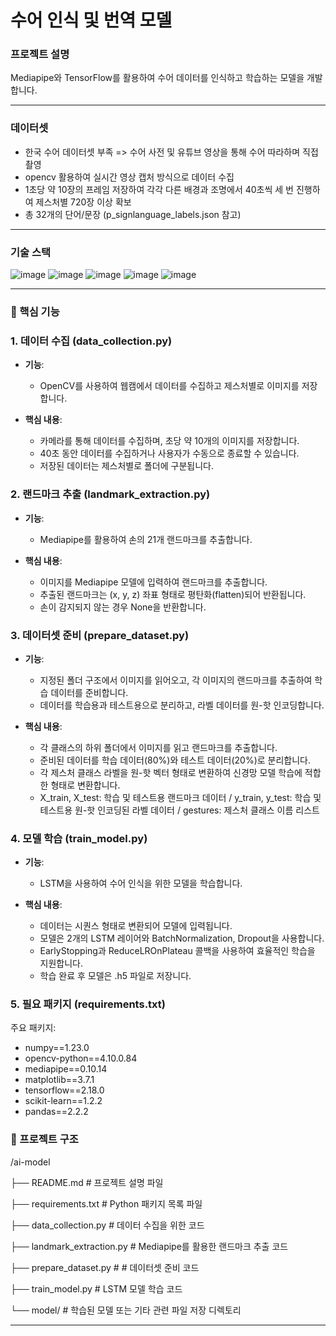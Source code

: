 # 수어 인식 및 번역 모델



###  프로젝트 설명
Mediapipe와 TensorFlow를 활용하여 수어 데이터를 인식하고 학습하는 모델을 개발합니다.

---


###  데이터셋
- 한국 수어 데이터셋 부족 => 수어 사전 및 유튜브 영상을 통해 수어 따라하며 직접 촬영
- opencv 활용하여 실시간 영상 캡처 방식으로 데이터 수집
- 1초당 약 10장의 프레임 저장하여 각각 다른 배경과 조명에서 40초씩 세 번 진행하여 제스처별 720장 이상 확보
- 총 32개의 단어/문장 (p_signlanguage_labels.json 참고)

---

###  기술 스택
![image](https://github.com/user-attachments/assets/96be0767-f99a-4bff-904c-9e7a5c005267)
![image](https://github.com/user-attachments/assets/9424cd4b-8837-427e-beff-0e3dddbe0559)
![image](https://github.com/user-attachments/assets/5e811f26-7ce3-42c0-8ee6-eae44e741ffd)
![image](https://github.com/user-attachments/assets/1f19acb6-ad67-4d4c-8893-c8c34659d0e4)
![image](https://github.com/user-attachments/assets/808f8e03-7969-4da7-a84b-4f44ddce4d1d)

---

### 🙌 핵심 기능 

### 1. 데이터 수집 (data_collection.py)
- **기능**:
  - OpenCV를 사용하여 웹캠에서 데이터를 수집하고 제스처별로 이미지를 저장합니다.

- **핵심 내용**:
  - 카메라를 통해 데이터를 수집하며, 초당 약 10개의 이미지를 저장합니다.
  - 40초 동안 데이터를 수집하거나 사용자가 수동으로 종료할 수 있습니다.
  - 저장된 데이터는 제스처별로 폴더에 구분됩니다.




### 2. 랜드마크 추출 (landmark_extraction.py)
- **기능**:
  - Mediapipe를 활용하여 손의 21개 랜드마크를 추출합니다.

- **핵심 내용**:
  - 이미지를 Mediapipe 모델에 입력하여 랜드마크를 추출합니다.
  - 추출된 랜드마크는 (x, y, z) 좌표 형태로 평탄화(flatten)되어 반환됩니다.
  - 손이 감지되지 않는 경우 None을 반환합니다.



### 3. 데이터셋 준비 (prepare_dataset.py)
- **기능**:
  - 지정된 폴더 구조에서 이미지를 읽어오고, 각 이미지의 랜드마크를 추출하여 학습 데이터를 준비합니다.
  - 데이터를 학습용과 테스트용으로 분리하고, 라벨 데이터를 원-핫 인코딩합니다.
    
- **핵심 내용**:
  - 각 클래스의 하위 폴더에서 이미지를 읽고 랜드마크를 추출합니다.
  - 준비된 데이터를 학습 데이터(80%)와 테스트 데이터(20%)로 분리합니다.
  - 각 제스처 클래스 라벨을 원-핫 벡터 형태로 변환하여 신경망 모델 학습에 적합한 형태로 변환합니다.
  - X_train, X_test: 학습 및 테스트용 랜드마크 데이터 / y_train, y_test: 학습 및 테스트용 원-핫 인코딩된 라벨 데이터 / gestures: 제스처 클래스 이름 리스트
 



### 4. 모델 학습 (train_model.py)
- **기능**:
  - LSTM을 사용하여 수어 인식을 위한 모델을 학습합니다.

- **핵심 내용**:
  - 데이터는 시퀀스 형태로 변환되어 모델에 입력됩니다.
  - 모델은 2개의 LSTM 레이어와 BatchNormalization, Dropout을 사용합니다.
  - EarlyStopping과 ReduceLROnPlateau 콜백을 사용하여 효율적인 학습을 지원합니다.
  - 학습 완료 후 모델은 .h5 파일로 저장니다.
 



### 5. 필요 패키지 (requirements.txt)
주요 패키지:
- numpy==1.23.0
- opencv-python==4.10.0.84
- mediapipe==0.10.14
- matplotlib==3.7.1
- tensorflow==2.18.0
- scikit-learn==1.2.2
- pandas==2.2.2




### 📂 프로젝트 구조
/ai-model 

├── README.md # 프로젝트 설명 파일 

├── requirements.txt # Python 패키지 목록 파일

├── data_collection.py # 데이터 수집을 위한 코드 

├── landmark_extraction.py # Mediapipe를 활용한 랜드마크 추출 코드 

├── prepare_dataset.py # # 데이터셋 준비 코드

├── train_model.py # LSTM 모델 학습 코드 

└── model/ # 학습된 모델 또는 기타 관련 파일 저장 디렉토리

---
